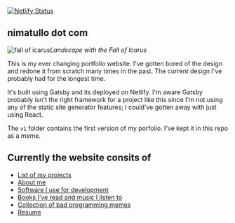 [![Netlify Status](https://api.netlify.com/api/v1/badges/d712b5f3-8c0c-448c-ae89-827bd5667a9c/deploy-status)](https://app.netlify.com/sites/mmvvpp123/deploys)
## nimatullo dot com

![fall of icarus](https://upload.wikimedia.org/wikipedia/commons/thumb/c/c2/Pieter_Bruegel_de_Oude_-_De_val_van_Icarus.jpg/1920px-Pieter_Bruegel_de_Oude_-_De_val_van_Icarus.jpg?1630072286318)*Landscape with the Fall of Icarus*

This is my ever changing portfolio website. I've gotten bored of the design and redone it from scratch many times in the past. The current design I've probably had for the longest time.

It's built using Gatsby and its deployed on Netlify. I'm aware Gatsby probably isn't the right framework for a project like this since I'm not using any of the static site generator features; I could've gotten away with just using React.

The `v1` folder contains the first version of my porfolio. I've kept it in this repo as a meme. 

## Currently the website consits of

- [List of my projects](https://nimatullo.com/projects)
- [About me](https://nimatullo/about)
- [Software I use for development](https://nimatullo.com/uses)
- [Books I've read and music I listen to](https://nimatullo.com/culture)
- [Collection of bad programming memes](https://nimatullo.com)
- [Resume](https://nimatullo.com/resume)
